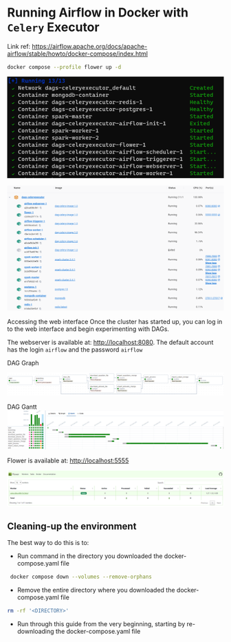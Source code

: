 # Running Airflow in Docker with `Celery` Executor

Link ref: <https://airflow.apache.org/docs/apache-airflow/stable/howto/docker-compose/index.html>

```bash
docker compose --profile flower up -d
```

![dag-celeryExecutor-docker-up](../../images/dag-celeryExecutor-docker-up.png)

![dag-celeryExecutor-docker-desktop](../../images/dag-celeryExecutor-docker-desktop.png)

Accessing the web interface
Once the cluster has started up, you can log in to the web interface and begin experimenting with DAGs.

The webserver is available at: <http://localhost:8080>. The default account has the login `airflow` and the password `airflow`

DAG Graph

![DAG Graph](../../images/dag-celery-graph.png)

DAG Gantt
![DAG Gantt](../../images/dag-celeryExecutor-grantt-chart.png)

Flower is available at: <http://localhost:5555>

![dag-celeryExecutor-flower-info](../../images/dag-celeryExecutor-flower-info.png)

## Cleaning-up the environment

The best way to do this is to:

- Run command in the directory you downloaded the docker-compose.yaml file

```bash
 docker compose down --volumes --remove-orphans 
```

- Remove the entire directory where you downloaded the docker-compose.yaml file

```bash
rm -rf '<DIRECTORY>'
```

- Run through this guide from the very beginning, starting by re-downloading the docker-compose.yaml file
